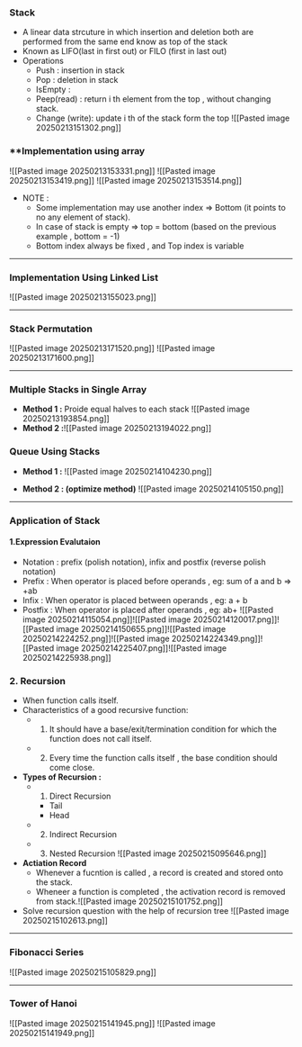 ### **Stack**   
- A linear data strcuture in which insertion and deletion both are performed from the same end know as top of the stack
- Known as LIFO(last in first out) or FILO (first in last out)
- Operations
	- Push : insertion in stack
	- Pop : deletion in stack
	- IsEmpty : 
	- Peep(read)  : return i th element from the top , without changing stack.
	- Change (write): update  i th of the stack form the top
![[Pasted image 20250213151302.png]]


### **Implementation using array

![[Pasted image 20250213153331.png]]
![[Pasted image 20250213153419.png]]
![[Pasted image 20250213153514.png]]
- NOTE : 
	- Some implementation may use another index => Bottom (it points to no any element of stack).
	- In case of stack is empty => top = bottom (based on the previous example , bottom = -1)
	- Bottom index always be fixed , and Top index is variable 

---
### **Implementation Using Linked List**

![[Pasted image 20250213155023.png]]

---

### **Stack Permutation**
![[Pasted image 20250213171520.png]]
![[Pasted image 20250213171600.png]]

---

### **Multiple Stacks in Single Array**
- **Method 1 :** Proide equal halves to each stack ![[Pasted image 20250213193854.png]]
- **Method 2 :**![[Pasted image 20250213194022.png]]

### **Queue Using Stacks**
- **Method 1 :**
![[Pasted image 20250214104230.png]]

- **Method 2 : (optimize method)**
![[Pasted image 20250214105150.png]] 

---
### **Application of Stack**
#### 1.Expression  Evalutaion 
- Notation : prefix (polish notation), infix  and  postfix (reverse polish notation)  
- Prefix : When operator is placed before operands , eg:  sum of a and b => +ab
- Infix : When operator is placed between operands , eg: a + b
- Postfix : When operator is placed after operands , eg: ab+ ![[Pasted image 20250214115054.png]]![[Pasted image 20250214120017.png]]![[Pasted image 20250214150655.png]]![[Pasted image 20250214224252.png]]![[Pasted image 20250214224349.png]]![[Pasted image 20250214225407.png]]![[Pasted image 20250214225938.png]]

### 2. Recursion
- When function calls itself.
- Characteristics of a good recursive function:
	- 1. It should have a base/exit/termination condition for which the function does not call itself. 
	- 2. Every time the function calls itself , the base condition should come close.
- **Types of Recursion :**
	- 1. Direct Recursion
		- Tail
		- Head
	- 2. Indirect Recursion
	- 3. Nested Recursion
![[Pasted image 20250215095646.png]]
- **Actiation Record**
	- Whenever a fucntion is called , a record is created and stored onto the stack.
	- Wheneer a function is completed , the activation record is removed from stack.![[Pasted image 20250215101752.png]]
- Solve recursion question with the help of recursion tree
![[Pasted image 20250215102613.png]]


---
### **Fibonacci Series**
![[Pasted image 20250215105829.png]]

---
### **Tower of Hanoi**
![[Pasted image 20250215141945.png]]
![[Pasted image 20250215141949.png]]

